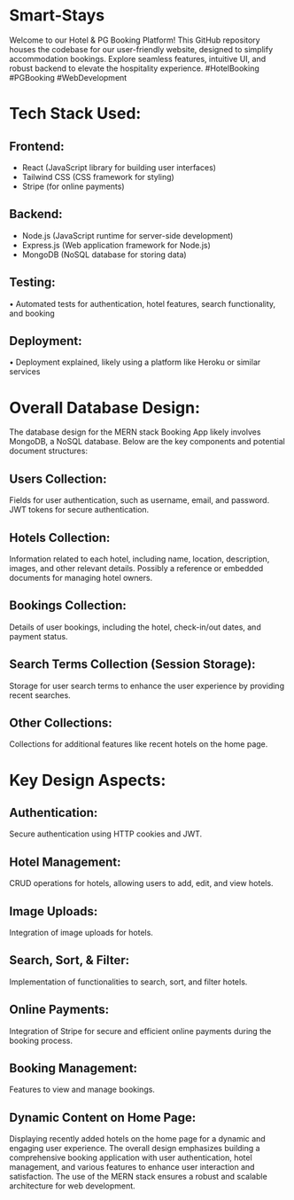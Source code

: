 # Smart-Stays
Welcome to our Hotel &amp; PG Booking Platform!  This GitHub repository houses the codebase for our user-friendly website, designed to simplify accommodation bookings. Explore seamless features, intuitive UI, and robust backend to elevate the hospitality experience. #HotelBooking #PGBooking #WebDevelopment 

# Tech Stack Used:

## Frontend:

- React (JavaScript library for building user interfaces)
- Tailwind CSS (CSS framework for styling)
- Stripe (for online payments)

## Backend:

- Node.js (JavaScript runtime for server-side development)
- Express.js (Web application framework for Node.js)
- MongoDB (NoSQL database for storing data)

## Testing:

• Automated tests for authentication, hotel features, search functionality, and booking

## Deployment:

• Deployment explained, likely using a platform like Heroku or similar services

# Overall Database Design:

The database design for the MERN stack Booking App likely involves MongoDB, a NoSQL database. Below are the key components and potential document structures:

## Users Collection:

Fields for user authentication, such as username, email, and password.
JWT tokens for secure authentication.

## Hotels Collection:

Information related to each hotel, including name, location, description, images, and other relevant details.
Possibly a reference or embedded documents for managing hotel owners.

## Bookings Collection:

Details of user bookings, including the hotel, check-in/out dates, and payment status.

## Search Terms Collection (Session Storage):

Storage for user search terms to enhance the user experience by providing recent searches.

## Other Collections:

Collections for additional features like recent hotels on the home page.

# Key Design Aspects:

## Authentication:

Secure authentication using HTTP cookies and JWT.

## Hotel Management:

CRUD operations for hotels, allowing users to add, edit, and view hotels.

## Image Uploads:

Integration of image uploads for hotels.

## Search, Sort, & Filter:

Implementation of functionalities to search, sort, and filter hotels.

## Online Payments:

Integration of Stripe for secure and efficient online payments during the booking process.

## Booking Management:

Features to view and manage bookings.

## Dynamic Content on Home Page:

Displaying recently added hotels on the home page for a dynamic and engaging user experience.
The overall design emphasizes building a comprehensive booking application with user authentication, hotel management, and various features to enhance user interaction and satisfaction. The use of the MERN stack ensures a robust and scalable architecture for web development.
